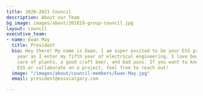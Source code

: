 ```yaml
---
title: 2020-2021 Council
description: About our Team
bg_image: images/about/201819-group-council.jpg
layout: council
executive_team:
- name: Ewan May
  title: President
  bio: Hey there! My name is Ewan, I am super excited to be your ESS president this
    year as I enter my fifth year of electrical engineering. I love board games, taking
    care of plants, a good craft beer, and bad puns. If you want to know more about
    ESS or collaborate on a project, feel free to reach out!
  image: "/images/about/council-members/Ewan-May.jpg"
  email: president@essucalgary.com

---
```

